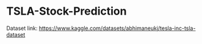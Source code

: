 # TSLA-Stock-Prediction

Dataset link: https://www.kaggle.com/datasets/abhimaneukj/tesla-inc-tsla-dataset
